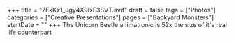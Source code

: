 +++
title = "7EkKz1_Jgy4X9IxF3SVT.avif"
draft = false
tags = ["Photos"]
categories = ["Creative Presentations"]
pages = ["Backyard Monsters"]
startDate = ""
+++
 The Unicorn Beetle animatronic is 52x the size of it's real life counterpart

